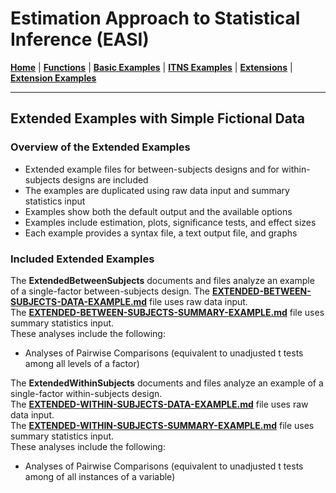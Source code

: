 # Estimation Approach to Statistical Inference (EASI)

[**Home**](https://github.com/cwendorf/EASI/) | 
[**Functions**](https://github.com/cwendorf/EASI/tree/master/A-Functions) | 
[**Basic Examples**](https://github.com/cwendorf/EASI/tree/master/B-BasicExamples) | 
[**ITNS Examples**](https://github.com/cwendorf/EASI/tree/master/C-ITNSExamples) | 
[**Extensions**](https://github.com/cwendorf/EASI/tree/master/D-Extensions) | 
[**Extension Examples**](https://github.com/cwendorf/EASI/tree/master/E-ExtensionExamples) 

---

## Extended Examples with Simple Fictional Data

### Overview of the Extended Examples

- Extended example files for between-subjects designs and for within-subjects designs are included
- The examples are duplicated using raw data input and summary statistics input
- Examples show both the default output and the available options
- Examples include estimation, plots, significance tests, and effect sizes
- Each example provides a syntax file, a text output file, and graphs

### Included Extended Examples

The **ExtendedBetweenSubjects** documents and files analyze an example of a single-factor between-subjects design. 
The [**EXTENDED-BETWEEN-SUBJECTS-DATA-EXAMPLE.md**](./EXTENDED-BETWEEN-SUBJECTS-DATA-EXAMPLE.md) file uses raw data input.  
The [**EXTENDED-BETWEEN-SUBJECTS-SUMMARY-EXAMPLE.md**](./EXTENDED-BETWEEN-SUBJECTS-SUMMARY-EXAMPLE.md) file uses summary statistics input.  
These analyses include the following:

- Analyses of Pairwise Comparisons (equivalent to unadjusted t tests among all levels of a factor)

The **ExtendedWithinSubjects** documents and files analyze an example of a single-factor within-subjects design.  
The [**EXTENDED-WITHIN-SUBJECTS-DATA-EXAMPLE.md**](./EXTENDED-WITHIN-SUBJECTS-DATA-EXAMPLE.md) file uses raw data input.  
The [**EXTENDED-WITHIN-SUBJECTS-SUMMARY-EXAMPLE.md**](./EXTENDED-WITHIN-SUBJECTS-SUMMARY-EXAMPLE.md) file uses summary statistics input.  
These analyses include the following:

- Analyses of Pairwise Comparisons (equivalent to unadjusted t tests among of all instances of a variable)
